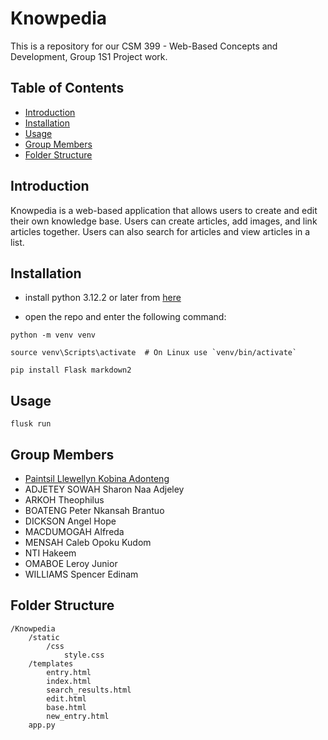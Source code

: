 # Knowpedia

This is a repository for our CSM 399 - Web-Based Concepts and Development, Group 1S1 Project work.

## Table of Contents

- [Introduction](#introduction)
- [Installation](#installation)
- [Usage](#usage)
- [Group Members](#group-members)
- [Folder Structure](#folder-structure)

## Introduction

Knowpedia is a web-based application that allows users to create and edit their own knowledge base. Users can create articles, add images, and link articles together. Users can also search for articles and view articles in a list.

## Installation

- install python 3.12.2 or later from [here](https://www.python.org/downloads/)

- open the repo and enter the following command:

```
python -m venv venv

source venv\Scripts\activate  # On Linux use `venv/bin/activate`

pip install Flask markdown2
```

## Usage

```
flusk run
```

## Group Members

- [Paintsil Llewellyn Kobina Adonteng](https://github.com/Llewellyn500)
- ADJETEY SOWAH Sharon Naa Adjeley
- ARKOH Theophilus
- BOATENG Peter Nkansah Brantuo
- DICKSON Angel Hope
- MACDUMOGAH Alfreda
- MENSAH Caleb Opoku Kudom
- NTI Hakeem
- OMABOE Leroy Junior
- WILLIAMS Spencer Edinam

## Folder Structure

```
/Knowpedia
    /static
        /css
            style.css
    /templates
        entry.html
        index.html
        search_results.html
        edit.html
        base.html
        new_entry.html
    app.py
```